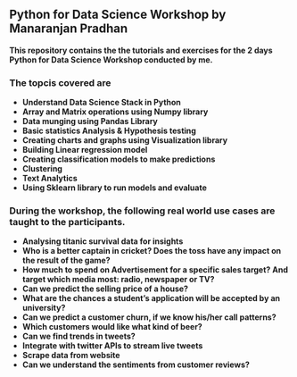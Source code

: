 ## Python for Data Science Workshop by Manaranjan Pradhan

<b> This repository contains the the tutorials and exercises for the 2 days Python for Data Science Workshop conducted by me. <b>

### The topcis covered are 

- Understand Data Science Stack in Python
- Array and Matrix operations using Numpy library
- Data munging using Pandas Library
- Basic statistics Analysis & Hypothesis testing
- Creating charts and graphs using Visualization library
- Building Linear regression model
- Creating classification models to make predictions
- Clustering
- Text Analytics
- Using Sklearn library to run models and evaluate

### During the workshop, the following real world use cases are taught to the participants. 

- Analysing titanic survival data for insights
- Who is a better captain in cricket? Does the toss have any impact on the result of the game?
- How much to spend on Advertisement for a specific sales target? And target which media most: radio, newspaper or TV?
- Can we predict the selling price of a house?
- What are the chances a student’s application will be accepted by an university?
- Can we predict a customer churn, if we know his/her call patterns?
- Which customers would like what kind of beer?
- Can we find trends in tweets?
- Integrate with twitter APIs to stream live tweets
- Scrape data from website
- Can we understand the sentiments from customer reviews?
